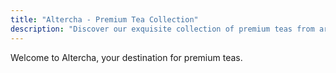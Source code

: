 ```yaml
---
title: "Altercha - Premium Tea Collection"
description: "Discover our exquisite collection of premium teas from around the world"
---
```


Welcome to Altercha, your destination for premium teas.
